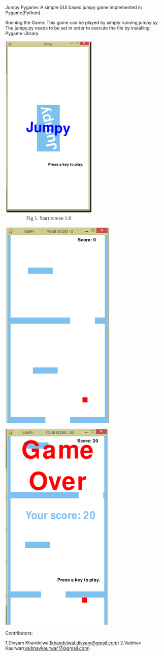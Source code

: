 Jumpy Pygame:
A simple GUI based jumpy game implemented in Pygame(Python). 

Running the Game:
This game can be played by simply running jumpy.py. The jumpy.py needs to be set in order to execute the file by installing Pygame Library. 

![alt tag](https://raw.githubusercontent.com/divyam8/JumpyPygame/master/Screenshots/startscreen.png)
           
![alt tag](https://raw.githubusercontent.com/divyam8/JumpyPygame/master/Screenshots/gameplay.png)
           
![alt tag](https://raw.githubusercontent.com/divyam8/JumpyPygame/master/Screenshots/gameover.png)

Contributors:

1.Divyam Khandelwal(khandelwal.divyam@gmail.com)
2.Vaibhav Kaurwar(vaibhavkaurwar17@gmail.com)

